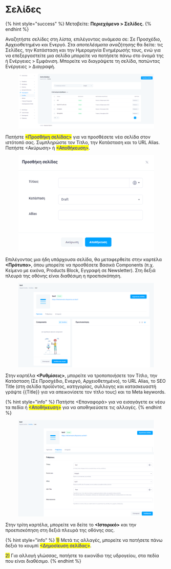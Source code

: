 # Σελίδες

{% hint style="success" %}
Μεταβείτε: **Περιεχόμενο > Σελίδες.**
{% endhint %}

Αναζητήστε σελίδες στη _λίστα,_ επιλέγοντας ανάμεσα σε: Σε Προσχέδιο, Αρχειοθετημένο και Ενεργό. Στα _αποτελέσματα αναζήτησης_ θα δείτε: τις Σελίδες, την Κατάσταση και την Ημερομηνία Ενημέρωσής τους, ενώ για να επεξεργαστείτε μια σελίδα μπορείτε να πατήσετε πάνω στο όνομά της ή Ενέργειες > Εμφάνιση. Μπορείτε να διαγράψετε τη σελίδα, πατώντας Ενέργειες > Διαγραφή.

<figure><img src="../.gitbook/assets/ScreenHunter 55 (1).png" alt=""><figcaption></figcaption></figure>

Πατήστε <mark style="color:blue;"><Προσθήκη σελίδας></mark> για να προσθέσετε νέα σελίδα στον ιστότοπό σας. Συμπληρώστε τον Τίτλο, την Κατάσταση και το URL Alias. Πατήστε <Ακύρωση> ή <mark style="color:blue;"><Αποθήκευση></mark>.

<figure><img src="../.gitbook/assets/ScreenHunter 56.png" alt=""><figcaption></figcaption></figure>

Επιλέγοντας μια ήδη υπάρχουσα σελίδα, θα μεταφερθείτε στην καρτέλα **<Πρότυπο>**, όπου μπορείτε να προσθέσετε Βασικά Components (π.χ. Κείμενο με εικόνα, Products Block, Εγγραφή σε Newsletter). Στη δεξιά πλευρά της οθόνης είναι διαθέσιμη η προεπισκόπηση.

<figure><img src="../.gitbook/assets/ScreenHunter 57.png" alt=""><figcaption></figcaption></figure>

Στην καρτέλα **<Ρυθμίσεις>**, μπορείτε να τροποποιήσετε τον Τίτλο, την Κατάσταση (Σε Προσχέδιο, Ενεργό, Αρχειοθετημένο), το URL Alias, το SEO Title (στη σελίδα προϊόντος, κατηγορίας, συλλογης και κατασκευαστή γράψτε \{{Title\}} για να απεικονίσετε τον τίτλο τους) και τα Meta keywords.&#x20;

{% hint style="info" %}
Πατήστε <Επαναφορά> για να εισαγάγετε εκ νέου τα πεδία ή <mark style="color:blue;"><Αποθήκευση></mark> για να αποθηκεύσετε τις αλλαγές.
{% endhint %}

<figure><img src="../.gitbook/assets/ScreenHunter 58.png" alt=""><figcaption></figcaption></figure>

Στην τρίτη καρτέλα, μπορείτε να δείτε το **<Ιστορικό>** και την προεπισκόπηση στη δεξιά πλευρά της οθόνης σας.

{% hint style="info" %}
<mark style="color:blue;">1)</mark> Μετά τις αλλαγές, μπορείτε να πατήσετε πάνω δεξιά το κουμπί <mark style="color:blue;"><Δημοσίευση σελίδας></mark>.

<mark style="color:blue;">2)</mark> Για αλλαγή γλώσσας, πατήστε το εικονίδιο της υδρογείου, στα πεδία που είναι διαθέσιμο.&#x20;
{% endhint %}

